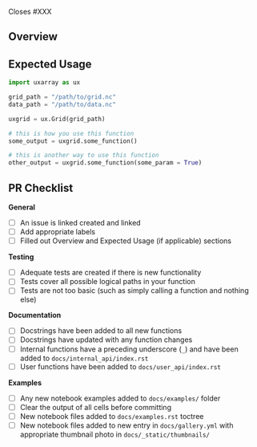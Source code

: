 <!--  The PR title should summarize the changes, for example "Add `Grid._build_face_dimension` function". 
      Avoid non-descriptive titles such as "Addresses issue #229". -->

<!--  Replace XXX with the number of the issue that this PR will resolve. If this PR closed more than one,
      you may add a comma separated sequence-->
Closes #XXX

## Overview
<!--  Please provide a few bullet points summarizing the changes in this PR. This should include
      points on any bug fixes, new functions, or other changes that have been made. -->

## Expected Usage
<!--  If you are adding a feature into the Internal API, please produce a short example of it in action.
      You may ignore this step if it is not applicable (comment out this section). -->
```Python
import uxarray as ux

grid_path = "/path/to/grid.nc"
data_path = "/path/to/data.nc"

uxgrid = ux.Grid(grid_path)

# this is how you use this function
some_output = uxgrid.some_function()

# this is another way to use this function
other_output = uxgrid.some_function(some_param = True)
```

## PR Checklist
<!-- Please mark any checkboxes that do not apply to this PR as [N/A]. If an entire section doesn't
apply to this PR, comment it out or delete it. -->

**General**
- [ ] An issue is linked created and linked
- [ ] Add appropriate labels
- [ ] Filled out Overview and Expected Usage (if applicable) sections

**Testing**
- [ ] Adequate tests are created if there is new functionality
- [ ] Tests cover all possible logical paths in your function
- [ ] Tests are not too basic (such as simply calling a function and nothing else)

**Documentation**
- [ ] Docstrings have been added to all new functions
- [ ] Docstrings have updated with any function changes
- [ ] Internal functions have a preceding underscore (`_`) and have been added to `docs/internal_api/index.rst`
- [ ] User functions have been added to `docs/user_api/index.rst`

**Examples**
- [ ] Any new notebook examples added to `docs/examples/` folder
- [ ] Clear the output of all cells before committing
- [ ] New notebook files added to `docs/examples.rst` toctree
- [ ] New notebook files added to new entry in `docs/gallery.yml` with appropriate thumbnail photo in `docs/_static/thumbnails/`

<!--
Thank you so much for your PR!  To help us review your contribution, please
consider the following points:

- A development guide is available at https://geocat.ucar.edu/pages/contributing.html.


**PR Etiquette Reminders**
- This PR should be listed as a draft PR until you are ready to request reviewers

- After making changes in accordance with the reviews, re-request your reviewers

- Do *not* mark conversations as resolved if you didn't start them

- Do mark conversations as resolved *if you opened them* and are satisfied with the changes/discussion.
-->



